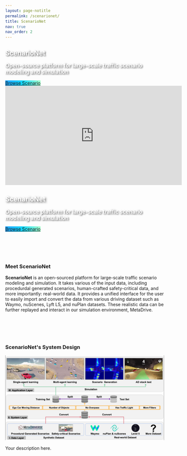 ```yaml
---
layout: page-notitle
permalink: /scenarionet/
title: ScenarioNet
nav: true
nav_order: 2
---
```


<div class="col-12 position-relative">
    <!-- Mobile layout -->
    <div class="d-block d-sm-none text-center mb-3">
        <h2 style="color: white; text-shadow: 2px 2px 4px rgba(0, 0, 0, 0.7); font-weight: bold;">ScenarioNet</h2>
        <p style="color: white; text-shadow: 2px 2px 4px rgba(0, 0, 0, 0.7); font-size: 1.2em; font-weight: bold;">Open-source platform for large-scale traffic scenario modeling and simulation</p>
        <a href="/snetasset/image.html" class="btn btn-primary btn-lg rounded-pill px-4 py-2 my-3" style="background: linear-gradient(to right, #1fa2ff, #12d8fa, #a6ffcb);">Browse Scenario</a>
    </div>
    <!-- Video embed -->
    <div class="embed-responsive embed-responsive-16by9">
        <iframe width="560" height="315" src="https://www.youtube.com/embed/C3DwU7GHJe0?autoplay=1&mute=1" frameborder="0" allow="accelerometer; autoplay; clipboard-write; encrypted-media; gyroscope; picture-in-picture" allowfullscreen></iframe>
        <!-- Desktop layout -->
        <div class="position-absolute w-100 h-100 d-none d-sm-flex flex-column align-items-center justify-content-center text-center" style="top: 0; left: 0;">
            <h2 style="color: white; text-shadow: 3px 3px 6px rgba(0, 0, 0, 0.7); font-weight: bold;">ScenarioNet</h2>
            <p style="color: white; text-shadow: 2px 2px 4px rgba(0, 0, 0, 0.7); font-size: 1.2em; font-weight: bold;">Open-source platform for large-scale traffic scenario modeling and simulation</p>
            <a href="/snetasset/image.html" class="btn btn-primary btn-lg rounded-pill px-4 py-2 my-3" style="background: linear-gradient(to right, #1fa2ff, #12d8fa, #a6ffcb);">Browse Scenario</a>
        </div>
    </div>
</div>
<div class="col-12 md-5 text-center" style="margin-top: 100px; margin-bottom: 100px;">    
    <h3>Meet ScenarioNet</h3>
    <p><b>ScenarioNet</b> is an open-sourced platform for large-scale traffic scenario modeling and simulation. 
        It takes various of the input data, including procedurdal generated scenarios, human-crafted safety-critical
        data, and more importantly: real-world data. It provides a unified interface for the user to easily import
        and convert the data from various driving dataset such as Waymo, nuScenes, Lyft L5, and nuPlan datasets.
        These realistic data can be further replayed and interact in our simulation environment, MetaDrive.
    </p>
</div>
<div class="col-12 text-center" style="margin-top: 100px; margin-bottom: 100px;"> 
    <h3>ScenarioNet's System Design</h3>  
    <div class="img-container">
        <img src="/assets/img/system.png" class="my-image" alt="Your Image" />
    </div>
    <div class="description">
        <p>Your description here.</p>
    </div>
</div>
